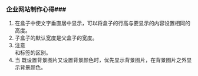 ### 企业网站制作心得###

1. 在盒子中使文字垂直居中显示，可以将盒子的行高与要显示的内容设置相同的高度。
2. 子盒子的默认宽度是父盒子的宽度。
3. 注意<div>和<span>标签的区别。
4. 当 既设置背景图片又设置背景颜色时，优先显示背景图片，在背景图片之外显示背景颜色。

